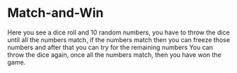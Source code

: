 # Match-and-Win
Here you see a dice roll and 10 random numbers, you have to throw the dice until all the numbers match, if the numbers match then you can freeze those numbers and after that you can try for the remaining numbers You can throw the dice again, once all the numbers match, then you have won the game.
